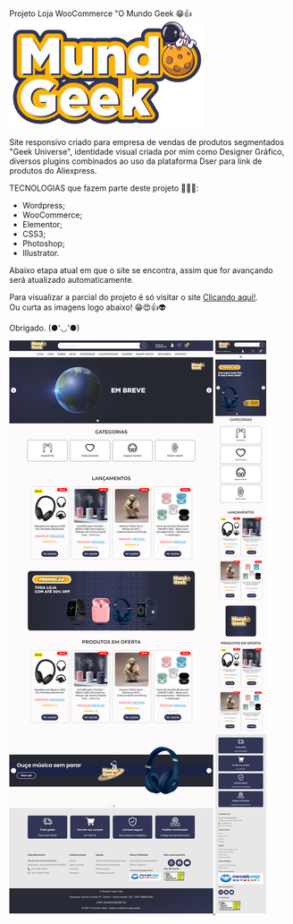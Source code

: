 Projeto Loja WooCommerce "O Mundo Geek 😁👍 <a target="_blank" href="https://www.omundogeek.com">
    <img src="./imagens/favicon_2022_mundo_geek_2.png" alt="site-mundo-geek">
</a>

Site responsivo criado para empresa de vendas de produtos segmentados "Geek Universe", identidade visual criada por mim como Designer Gráfico, diversos plugins combinados ao uso da plataforma Dser para link de produtos do Aliexpress.

TECNOLOGIAS que fazem parte deste projeto 🧑‍🚀🚀:

- Wordpress;
- WooCommerce;
- Elementor;
- CSS3;
- Photoshop;
- Illustrator.


Abaixo etapa atual em que o site se encontra, assim que for avançando será atualizado automaticamente. <br>

Para visualizar a parcial do projeto é só visitar o site <a target="_blank" href="https://www.omundogeek.com"> Clicando aqui!</a>. <br>
Ou curta as imagens logo abaixo! 😁😍👍👽


Obrigado. (●'◡'●) 


<a target="_blank" href="https://www.omundogeek.com">
    <img src="./imagens/screencapture-omundogeek-2022-12-18-00_33_11.png" alt="site-mundo-geek">
    <img src="./imagens/screencapture-omundogeek-2022-12-18-00_35_59.png" alt="site-mundo-geek">
</a>